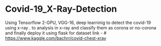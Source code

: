 # Covid-19_X-Ray-Detection
Using Tensorflow 2-GPU, VGG-16, deep learninig to detect the covid-19 using x-ray . to analysis in x-ray and classify them as corona or no-corona and finally  deploy it using flask
for dataset link - # https://www.kaggle.com/bachrr/covid-chest-xray
# 
